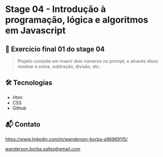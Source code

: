 # Stage 04 - Introdução à programação, lógica e algoritmos em Javascript

## 📄 Exercício final 01 do stage 04

> Projeto consiste em inserir dois números no prompt, e através disso mostrar a soma, subtração, divisão, etc.

## 🛠️ Tecnologias

- Html
- CSS
- Github

## 📬 Contato

https://www.linkedin.com/in/wanderson-borba-a96969115/

wanderson.borba.salles@gmail.com
